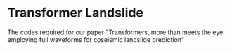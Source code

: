 # Transformer Landslide
The codes required for our paper "Transformers, more than meets the eye: employing full waveforms for coseismic landslide prediction"
